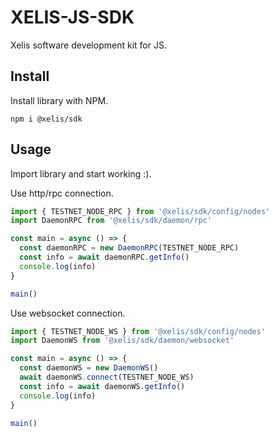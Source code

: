# XELIS-JS-SDK

Xelis software development kit for JS.

## Install

Install library with NPM.

`npm i @xelis/sdk`

## Usage

Import library and start working :).

Use http/rpc connection.

```js
import { TESTNET_NODE_RPC } from '@xelis/sdk/config/nodes'
import DaemonRPC from '@xelis/sdk/daemon/rpc'

const main = async () => {
  const daemonRPC = new DaemonRPC(TESTNET_NODE_RPC)
  const info = await daemonRPC.getInfo()
  console.log(info)
}

main()
```

Use websocket connection.

```js
import { TESTNET_NODE_WS } from '@xelis/sdk/config/nodes'
import DaemonWS from '@xelis/sdk/daemon/websocket'

const main = async () => {
  const daemonWS = new DaemonWS()
  await daemonWS.connect(TESTNET_NODE_WS)
  const info = await daemonWS.getInfo()
  console.log(info)
}

main()
```

